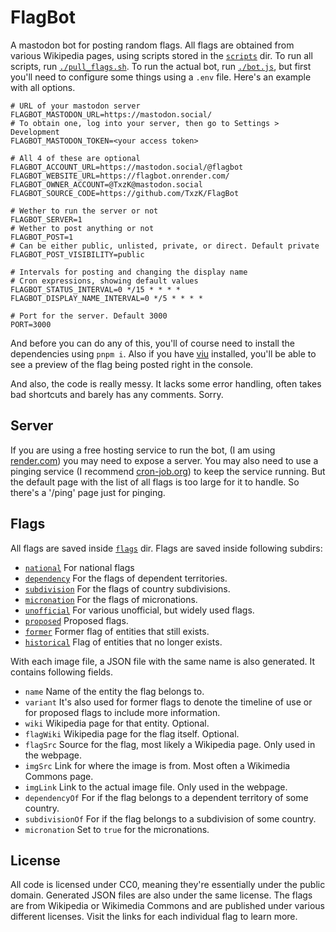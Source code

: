 # FlagBot

A mastodon bot for posting random flags. All flags are obtained from various
Wikipedia pages, using scripts stored in the [`scripts`](./scripts) dir. To run
all scripts, run [`./pull_flags.sh`](./pull_flags.sh). To run the actual bot, run
[`./bot.js`](./bot.js), but first you'll need to configure some things using a
`.env` file. Here's an example with all options.

```env
# URL of your mastodon server
FLAGBOT_MASTODON_URL=https://mastodon.social/
# To obtain one, log into your server, then go to Settings > Development
FLAGBOT_MASTODON_TOKEN=<your access token>

# All 4 of these are optional
FLAGBOT_ACCOUNT_URL=https://mastodon.social/@flagbot
FLAGBOT_WEBSITE_URL=https://flagbot.onrender.com/
FLAGBOT_OWNER_ACCOUNT=@TxzK@mastodon.social
FLAGBOT_SOURCE_CODE=https://github.com/TxzK/FlagBot

# Wether to run the server or not
FLAGBOT_SERVER=1
# Wether to post anything or not
FLAGBOT_POST=1
# Can be either public, unlisted, private, or direct. Default private
FLAGBOT_POST_VISIBILITY=public

# Intervals for posting and changing the display name
# Cron expressions, showing default values
FLAGBOT_STATUS_INTERVAL=0 */15 * * * *
FLAGBOT_DISPLAY_NAME_INTERVAL=0 */5 * * * *

# Port for the server. Default 3000
PORT=3000
```

And before you can do any of this, you'll of course need to install the dependencies
using `pnpm i`. Also if you have [viu](https://github.com/atanunq/viu) installed,
you'll be able to see a preview of the flag being posted right in the console.

And also, the code is really messy. It lacks some error handling, often takes
bad shortcuts and barely has any comments. Sorry.

## Server

If you are using a free hosting service to run the bot, (I am using
[render.com](https://render.com/)) you may need to expose a server. You may also
need to use a pinging service (I recommend [cron-job.org](https://cron-job.org/))
to keep the service running. But the default page with the list of all flags is
too large for it to handle. So there's a '/ping' page just for pinging.

## Flags

All flags are saved inside [`flags`](./flags) dir. Flags are saved inside
following subdirs:

- [`national`](./flags/national)
    For national flags
- [`dependency`](./flags/dependency)
    For the flags of dependent territories.
- [`subdivision`](./flags/subdivision)
    For the flags of country subdivisions.
- [`micronation`](./flags/micronation)
    For the flags of micronations.
- [`unofficial`](./flags/unofficial)
    For various unofficial, but widely used flags.
- [`proposed`](./flags/proposed)
    Proposed flags.
- [`former`](./flags/former)
    Former flag of entities that still exists.
- [`historical`](./flags/historical)
    Flag of entities that no longer exists.

With each image file, a JSON file with the same name is also generated. It
contains following fields.

- `name`
    Name of the entity the flag belongs to.
- `variant`
    It's also used for former flags to denote the timeline of use or for
    proposed flags to include more information.
- `wiki`
    Wikipedia page for that entity. Optional.
- `flagWiki`
    Wikipedia page for the flag itself. Optional.
- `flagSrc`
    Source for the flag, most likely a Wikipedia page. Only used in the webpage.
- `imgSrc`
    Link for where the image is from. Most often a Wikimedia Commons page.
- `imgLink`
    Link to the actual image file. Only used in the webpage.
- `dependencyOf`
    For if the flag belongs to a dependent territory of some country.
- `subdivisionOf`
    For if the flag belongs to a subdivision of some country.
- `micronation`
    Set to `true` for the micronations.

## License

All code is licensed under CC0, meaning they're essentially under the public
domain. Generated JSON files are also under the same license. The flags are from
Wikipedia or Wikimedia Commons and are published under various different licenses.
Visit the links for each individual flag to learn more.
